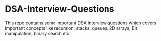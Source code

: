 # DSA-Interview-Questions

This repo contains some important DSA interview questions which covers important concepts like recursion, stacks, queues, 2D arrays, Bit manipulation, binary search etc.

